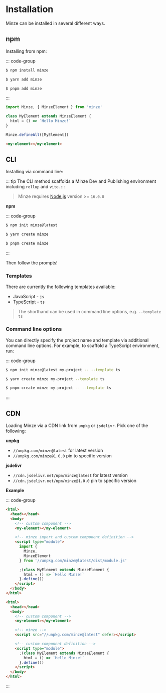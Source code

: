 # Installation

Minze can be installed in several different ways.

## npm

Installing from npm:

::: code-group

```bash [npm]
$ npm install minze
```

```bash [yarn]
$ yarn add minze
```

```bash [pnpm]
$ pnpm add minze
```

:::

```js
import Minze, { MinzeElement } from 'minze'

class MyElement extends MinzeElement {
  html = () => `Hello Minze!`
}

Minze.defineAll([MyElement])
```

```html
<my-element></my-element>
```

## CLI

Installing via command line:

::: tip
The CLI method scaffolds a Minze Dev and Publishing environment including `rollup` and `vite`.
:::

> Minze requires [Node.js](https://nodejs.dev/) version >= `16.0.0`

**npm**

::: code-group

```bash [npm]
$ npm init minze@latest
```

```bash [yarn]
$ yarn create minze
```

```bash [pnpm]
$ pnpm create minze
```

:::

Then follow the prompts!

### Templates

There are currently the following templates available:

- JavaScript - `js`
- TypeScript - `ts`

> The shorthand can be used in command line options, e.g. `--template ts`

### Command line options

You can directly specify the project name and template via additional command line options. For example, to scaffold a TypeScript environment, run:

::: code-group

```bash [npm]
$ npm init minze@latest my-project -- --template ts
```

```bash [yarn]
$ yarn create minze my-project --template ts
```

```bash [pnpm]
$ pnpm create minze my-project -- --template ts
```

:::

## CDN

Loading Minze via a CDN link from `unpkg` or `jsdelivr`. Pick one of the following:

**unpkg**

- `//unpkg.com/minze@latest` for latest version
- `//unpkg.com/minze@1.0.0` pin to specific version

**jsdelivr**

- `//cdn.jsdelivr.net/npm/minze@latest` for latest version
- `//cdn.jsdelivr.net/npm/minze@1.0.0` pin to specific version

**Example**

::: code-group

```html [ES Module]
<html>
  <head></head>
  <body>
    <!-- custom component -->
    <my-element></my-element>

    <!-- minze import and custom component definition -->
    <script type="module">
      import {
        Minze,
        MinzeElement
      } from '//unpkg.com/minze@latest/dist/module.js'

      ;(class MyElement extends MinzeElement {
        html = () => `Hello Minze!`
      }.define())
    </script>
  </body>
</html>
```

```html [UMD]
<html>
  <head></head>
  <body>
    <!-- custom component -->
    <my-element></my-element>

    <!-- minze -->
    <script src="//unpkg.com/minze@latest" defer></script>

    <!-- custom component definition -->
    <script type="module">
      ;(class MyElement extends MinzeElement {
        html = () => `Hello Minze!`
      }.define())
    </script>
  </body>
</html>
```

:::
